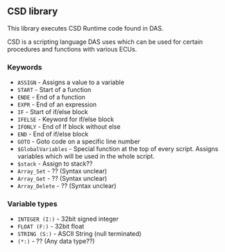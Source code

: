## CSD library

This library executes CSD Runtime code found in DAS.

CSD is a scripting language DAS uses which can be used for certain procedures and functions with various ECUs.


### Keywords

* `ASSIGN` - Assigns a value to a variable
* `START` - Start of a function
* `ENDE` - End of a function
* `EXPR` - End of an expression
* `IF` - Start of if/else block
* `IFELSE` - Keyword for if/else block
* `IFONLY` - End of If block without else
* `END` - End of if/else block
* `GOTO` - Goto code on a specific line number
* `$GlobalVariables` - Special function at the top of every script. Assigns variables which will be used in the whole script.
* `$stack` - Assign to stack??
* `Array_Set` - ?? (Syntax unclear)
* `Array_Get` - ?? (Syntax unclear)
* `Array_Delete` - ?? (Syntax unclear)

### Variable types
* `INTEGER (I:)` - 32bit signed integer
* `FLOAT (F:)` - 32bit float
* `STRING (S:)` - ASCII String (null terminated)
* `(*:)` - ?? (Any data type??)



